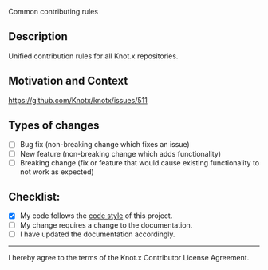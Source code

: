Common contributing rules

## Description
Unified contribution rules for all Knot.x repositories.

## Motivation and Context
https://github.com/Knotx/knotx/issues/511

## Types of changes
<!--- What types of changes does your code introduce? Put an `x` in all the boxes that apply: -->
- [ ] Bug fix (non-breaking change which fixes an issue)
- [ ] New feature (non-breaking change which adds functionality)
- [ ] Breaking change (fix or feature that would cause existing functionality to not work as expected)

## Checklist:
<!--- Go over all the following points, and put an `x` in all the boxes that apply. -->
<!--- If you're unsure about any of these, don't hesitate to ask. We're here to help! -->
- [x] My code follows the [code style](/CONTRIBUTING.md#coding-conventions) of this project.
- [ ] My change requires a change to the documentation.
- [ ] I have updated the documentation accordingly.

---
I hereby agree to the terms of the Knot.x Contributor License Agreement.